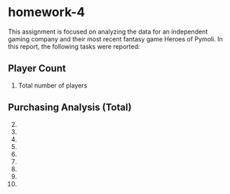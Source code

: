 # homework-4
This assignment is focused on analyzing the data for an independent gaming company and their most recent fantasy game Heroes of Pymoli.
In this report, the following tasks were reported:
## Player Count
1) Total number of players
## Purchasing Analysis (Total)
2)
3) 
4)
5) 
6)
7) 
8)
9) 
10)
